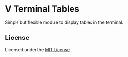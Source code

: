 # V Terminal Tables

Simple but flexible module to display tables in the terminal.


## License
Licensed under the [MIT License](LICENSE.md)
